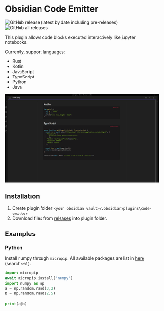 # Obsidian Code Emitter

![GitHub release (latest by date including pre-releases)](https://img.shields.io/github/v/release/mokeyish/obsidian-code-emitter?display_name=tag&include_prereleases)
![GitHub all releases](https://img.shields.io/github/downloads/mokeyish/obsidian-code-emitter/total?style=flat-square)

This plugin allows code blocks executed interactively like jupyter notebooks. 

Currently, support languages:
- Rust
- Kotlin
- JavaScript
- TypeScript
- Python
- Java


![.](./screenshots/code-emitter.gif)

## Installation

1. Create plugin folder `<your obsidian vault>/.obsidian\plugins\code-emitter`
2. Download files from [releases](https://github.com/mokeyish/obsidian-code-emitter/releases) into plugin folder.


## Examples

### Python
Install numpy through `micropip`. All available packages are list in [here](https://github.com/mokeyish/pyodide-dist/find/master) (search `whl`).

```python
import micropip
await micropip.install('numpy')  
import numpy as np
a = np.random.rand(3,2)
b = np.random.rand(2,5)

print(a@b)
```